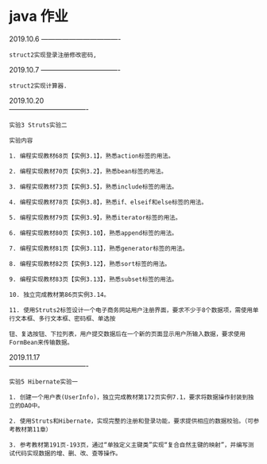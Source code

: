 java 作业  
===============================

2019.10.6
———————————-

    struct2实现登录注册修改密码,

2019.10.7
———————————-
    
    struct2实现计算器.

2019.10.20  
———————————-

    实验3 Struts实验二

    实验内容

    1. 编程实现教材68页【实例3.1】，熟悉action标签的用法。

    2. 编程实现教材70页【实例3.2】，熟悉bean标签的用法。

    3. 编程实现教材73页【实例3.5】，熟悉include标签的用法。

    4. 编程实现教材78页【实例3.8】，熟悉if、elseif和else标签的用法。

    5. 编程实现教材79页【实例3.9】，熟悉iterator标签的用法。

    6. 编程实现教材80页【实例3.10】，熟悉append标签的用法。

    7. 编程实现教材81页【实例3.11】，熟悉generator标签的用法。

    8. 编程实现教材82页【实例3.12】，熟悉sort标签的用法。

    9. 编程实现教材83页【实例3.13】，熟悉subset标签的用法。

    10. 独立完成教材第86页实例3.14。

    11. 使用Struts2标签设计一个电子商务网站用户注册界面，要求不少于8个数据项，需使用单行文本框、多行文本框、密码框、单选按
    
    钮、复选按钮、下拉列表，用户提交数据后在一个新的页面显示用户所输入数据，要求使用FormBean来传输数据。

2019.11.17  
———————————-

    实验5 Hibernate实验一

    1. 创建一个用户表(UserInfo)，独立完成教材第172页实例7.1，要求将数据操作封装到独立的DAO中。

	2. 使用Struts和Hibernate，实现完整的注册和登录功能，要求提供相应的数据校验。（可参考教材第11章）

    3. 参考教材第191页-193页，通过“单独定义主键类”实现“复合自然主键的映射”，并编写测试代码实现数据的增、删、改、查等操作。
